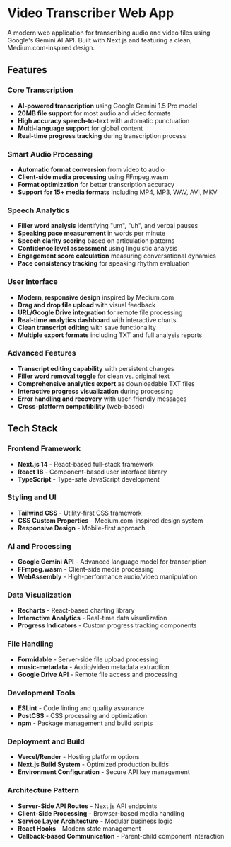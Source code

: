 # Video Transcriber Web App

A modern web application for transcribing audio and video files using Google's Gemini AI API. Built with Next.js and featuring a clean, Medium.com-inspired design.

## Features

### Core Transcription
- **AI-powered transcription** using Google Gemini 1.5 Pro model
- **20MB file support** for most audio and video formats
- **High accuracy speech-to-text** with automatic punctuation
- **Multi-language support** for global content
- **Real-time progress tracking** during transcription process

### Smart Audio Processing
- **Automatic format conversion** from video to audio
- **Client-side media processing** using FFmpeg.wasm
- **Format optimization** for better transcription accuracy
- **Support for 15+ media formats** including MP4, MP3, WAV, AVI, MKV

### Speech Analytics
- **Filler word analysis** identifying "um", "uh", and verbal pauses
- **Speaking pace measurement** in words per minute
- **Speech clarity scoring** based on articulation patterns
- **Confidence level assessment** using linguistic analysis
- **Engagement score calculation** measuring conversational dynamics
- **Pace consistency tracking** for speaking rhythm evaluation

### User Interface
- **Modern, responsive design** inspired by Medium.com
- **Drag and drop file upload** with visual feedback
- **URL/Google Drive integration** for remote file processing
- **Real-time analytics dashboard** with interactive charts
- **Clean transcript editing** with save functionality
- **Multiple export formats** including TXT and full analysis reports

### Advanced Features
- **Transcript editing capability** with persistent changes
- **Filler word removal toggle** for clean vs. original text
- **Comprehensive analytics export** as downloadable TXT files
- **Interactive progress visualization** during processing
- **Error handling and recovery** with user-friendly messages
- **Cross-platform compatibility** (web-based)

## Tech Stack

### Frontend Framework
- **Next.js 14** - React-based full-stack framework
- **React 18** - Component-based user interface library
- **TypeScript** - Type-safe JavaScript development

### Styling and UI
- **Tailwind CSS** - Utility-first CSS framework
- **CSS Custom Properties** - Medium.com-inspired design system
- **Responsive Design** - Mobile-first approach

### AI and Processing
- **Google Gemini API** - Advanced language model for transcription
- **FFmpeg.wasm** - Client-side media processing
- **WebAssembly** - High-performance audio/video manipulation

### Data Visualization
- **Recharts** - React-based charting library
- **Interactive Analytics** - Real-time data visualization
- **Progress Indicators** - Custom progress tracking components

### File Handling
- **Formidable** - Server-side file upload processing
- **music-metadata** - Audio/video metadata extraction
- **Google Drive API** - Remote file access and processing

### Development Tools
- **ESLint** - Code linting and quality assurance
- **PostCSS** - CSS processing and optimization
- **npm** - Package management and build scripts

### Deployment and Build
- **Vercel/Render** - Hosting platform options
- **Next.js Build System** - Optimized production builds
- **Environment Configuration** - Secure API key management

### Architecture Pattern
- **Server-Side API Routes** - Next.js API endpoints
- **Client-Side Processing** - Browser-based media handling
- **Service Layer Architecture** - Modular business logic
- **React Hooks** - Modern state management
- **Callback-based Communication** - Parent-child component interaction
